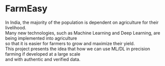 # FarmEasy
In India, the majority of the population is dependent on agriculture for their livelihood. <br>
Many new technologies, such as Machine Learning and Deep Learning, are being implemented into agriculture <br>
so that it is easier for farmers to grow and maximize their yield.<br>
This project presents the idea that how we can use ML/DL in precision farming if developed at a large scale <br>
and with authentic and verified data.
